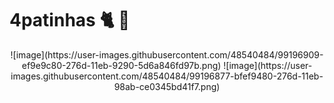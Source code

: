 # 4patinhas 🐈 🐶
<p align="center">
  ![image](https://user-images.githubusercontent.com/48540484/99196909-ef9e9c80-276d-11eb-9290-5d6a846fd97b.png)
  ![image](https://user-images.githubusercontent.com/48540484/99196877-bfef9480-276d-11eb-98ab-ce0345bd41f7.png)
</p>

